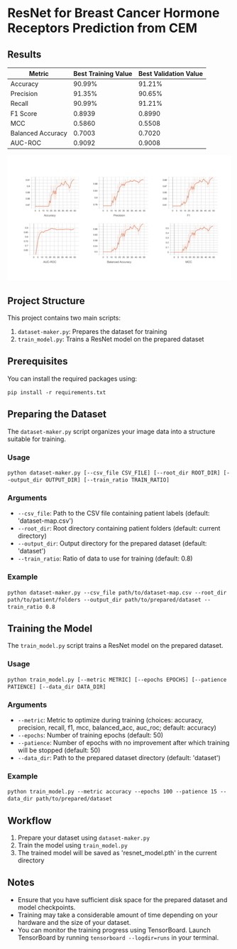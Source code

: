 # ResNet for Breast Cancer Hormone Receptors Prediction from CEM

## Results

| Metric | Best Training Value | Best Validation Value |
|--------|---------------------|------------------------|
| Accuracy | 90.99% | 91.21% |
| Precision | 91.35% | 90.65% |
| Recall | 90.99% | 91.21% |
| F1 Score | 0.8939 | 0.8990 |
| MCC | 0.5860 | 0.5508 |
| Balanced Accuracy | 0.7003 | 0.7020 |
| AUC-ROC | 0.9092 | 0.9008 |

![Sample Run Results](sample-run2.png)

## Project Structure

This project contains two main scripts:
1. `dataset-maker.py`: Prepares the dataset for training
2. `train_model.py`: Trains a ResNet model on the prepared dataset

## Prerequisites

You can install the required packages using:

```
pip install -r requirements.txt
```

## Preparing the Dataset

The `dataset-maker.py` script organizes your image data into a structure suitable for training.

### Usage

```
python dataset-maker.py [--csv_file CSV_FILE] [--root_dir ROOT_DIR] [--output_dir OUTPUT_DIR] [--train_ratio TRAIN_RATIO]
```

### Arguments

- `--csv_file`: Path to the CSV file containing patient labels (default: 'dataset-map.csv')
- `--root_dir`: Root directory containing patient folders (default: current directory)
- `--output_dir`: Output directory for the prepared dataset (default: 'dataset')
- `--train_ratio`: Ratio of data to use for training (default: 0.8)

### Example

```
python dataset-maker.py --csv_file path/to/dataset-map.csv --root_dir path/to/patient/folders --output_dir path/to/prepared/dataset --train_ratio 0.8
```

## Training the Model

The `train_model.py` script trains a ResNet model on the prepared dataset.

### Usage

```
python train_model.py [--metric METRIC] [--epochs EPOCHS] [--patience PATIENCE] [--data_dir DATA_DIR]
```

### Arguments

- `--metric`: Metric to optimize during training (choices: accuracy, precision, recall, f1, mcc, balanced_acc, auc_roc; default: accuracy)
- `--epochs`: Number of training epochs (default: 50)
- `--patience`: Number of epochs with no improvement after which training will be stopped (default: 50)
- `--data_dir`: Path to the prepared dataset directory (default: 'dataset')

### Example

```
python train_model.py --metric accuracy --epochs 100 --patience 15 --data_dir path/to/prepared/dataset
```

## Workflow

1. Prepare your dataset using `dataset-maker.py`
2. Train the model using `train_model.py`
3. The trained model will be saved as 'resnet_model.pth' in the current directory

## Notes

- Ensure that you have sufficient disk space for the prepared dataset and model checkpoints.
- Training may take a considerable amount of time depending on your hardware and the size of your dataset.
- You can monitor the training progress using TensorBoard. Launch TensorBoard by running `tensorboard --logdir=runs` in your terminal.

